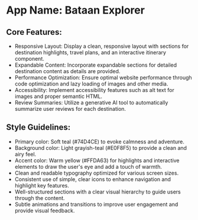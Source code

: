 # **App Name**: Bataan Explorer

## Core Features:

- Responsive Layout: Display a clean, responsive layout with sections for destination highlights, travel plans, and an interactive itinerary component.
- Expandable Content: Incorporate expandable sections for detailed destination content as details are provided.
- Performance Optimization: Ensure optimal website performance through code optimization and lazy loading of images and other media.
- Accessibility: Implement accessibility features such as alt text for images and proper semantic HTML.
- Review Summaries: Utilize a generative AI tool to automatically summarize user reviews for each destination.

## Style Guidelines:

- Primary color: Soft teal (#74D4CE) to evoke calmness and adventure.
- Background color: Light grayish-teal (#E0F8F5) to provide a clean and airy feel.
- Accent color: Warm yellow (#FFDA63) for highlights and interactive elements to draw the user's eye and add a touch of warmth.
- Clean and readable typography optimized for various screen sizes.
- Consistent use of simple, clear icons to enhance navigation and highlight key features.
- Well-structured sections with a clear visual hierarchy to guide users through the content.
- Subtle animations and transitions to improve user engagement and provide visual feedback.